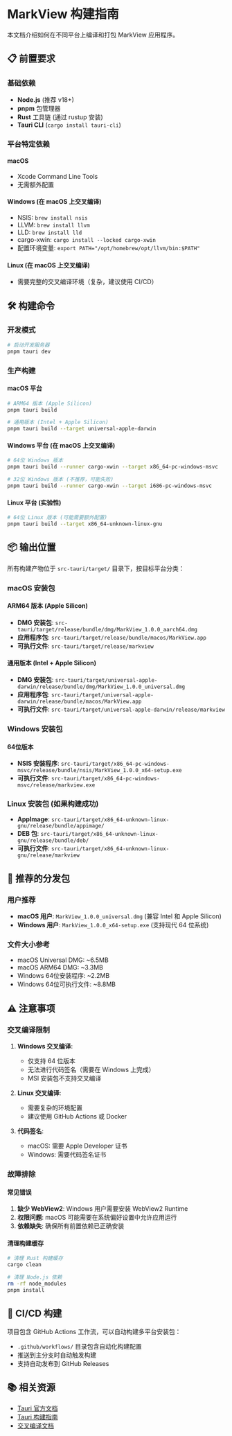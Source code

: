 # MarkView 构建指南

本文档介绍如何在不同平台上编译和打包 MarkView 应用程序。

## 📋 前置要求

### 基础依赖
- **Node.js** (推荐 v18+)
- **pnpm** 包管理器
- **Rust** 工具链 (通过 rustup 安装)
- **Tauri CLI** (`cargo install tauri-cli`)

### 平台特定依赖

#### macOS
- Xcode Command Line Tools
- 无需额外配置

#### Windows (在 macOS 上交叉编译)
- NSIS: `brew install nsis`
- LLVM: `brew install llvm`
- LLD: `brew install lld`
- cargo-xwin: `cargo install --locked cargo-xwin`
- 配置环境变量: `export PATH="/opt/homebrew/opt/llvm/bin:$PATH"`

#### Linux (在 macOS 上交叉编译)
- 需要完整的交叉编译环境（复杂，建议使用 CI/CD）

## 🛠️ 构建命令

### 开发模式
```bash
# 启动开发服务器
pnpm tauri dev
```

### 生产构建

#### macOS 平台
```bash
# ARM64 版本 (Apple Silicon)
pnpm tauri build

# 通用版本 (Intel + Apple Silicon)
pnpm tauri build --target universal-apple-darwin
```

#### Windows 平台 (在 macOS 上交叉编译)
```bash
# 64位 Windows 版本
pnpm tauri build --runner cargo-xwin --target x86_64-pc-windows-msvc

# 32位 Windows 版本 (不推荐，可能失败)
pnpm tauri build --runner cargo-xwin --target i686-pc-windows-msvc
```

#### Linux 平台 (实验性)
```bash
# 64位 Linux 版本 (可能需要额外配置)
pnpm tauri build --target x86_64-unknown-linux-gnu
```

## 📦 输出位置

所有构建产物位于 `src-tauri/target/` 目录下，按目标平台分类：

### macOS 安装包

#### ARM64 版本 (Apple Silicon)
- **DMG 安装包**: `src-tauri/target/release/bundle/dmg/MarkView_1.0.0_aarch64.dmg`
- **应用程序包**: `src-tauri/target/release/bundle/macos/MarkView.app`
- **可执行文件**: `src-tauri/target/release/markview`

#### 通用版本 (Intel + Apple Silicon)
- **DMG 安装包**: `src-tauri/target/universal-apple-darwin/release/bundle/dmg/MarkView_1.0.0_universal.dmg`
- **应用程序包**: `src-tauri/target/universal-apple-darwin/release/bundle/macos/MarkView.app`
- **可执行文件**: `src-tauri/target/universal-apple-darwin/release/markview`

### Windows 安装包

#### 64位版本
- **NSIS 安装程序**: `src-tauri/target/x86_64-pc-windows-msvc/release/bundle/nsis/MarkView_1.0.0_x64-setup.exe`
- **可执行文件**: `src-tauri/target/x86_64-pc-windows-msvc/release/markview.exe`

### Linux 安装包 (如果构建成功)
- **AppImage**: `src-tauri/target/x86_64-unknown-linux-gnu/release/bundle/appimage/`
- **DEB 包**: `src-tauri/target/x86_64-unknown-linux-gnu/release/bundle/deb/`
- **可执行文件**: `src-tauri/target/x86_64-unknown-linux-gnu/release/markview`

## 🎯 推荐的分发包

### 用户推荐
- **macOS 用户**: `MarkView_1.0.0_universal.dmg` (兼容 Intel 和 Apple Silicon)
- **Windows 用户**: `MarkView_1.0.0_x64-setup.exe` (支持现代 64 位系统)

### 文件大小参考
- macOS Universal DMG: ~6.5MB
- macOS ARM64 DMG: ~3.3MB
- Windows 64位安装程序: ~2.2MB
- Windows 64位可执行文件: ~8.8MB

## ⚠️ 注意事项

### 交叉编译限制
1. **Windows 交叉编译**:
   - 仅支持 64 位版本
   - 无法进行代码签名（需要在 Windows 上完成）
   - MSI 安装包不支持交叉编译

2. **Linux 交叉编译**:
   - 需要复杂的环境配置
   - 建议使用 GitHub Actions 或 Docker

3. **代码签名**:
   - macOS: 需要 Apple Developer 证书
   - Windows: 需要代码签名证书

### 故障排除

#### 常见错误
1. **缺少 WebView2**: Windows 用户需要安装 WebView2 Runtime
2. **权限问题**: macOS 可能需要在系统偏好设置中允许应用运行
3. **依赖缺失**: 确保所有前置依赖已正确安装

#### 清理构建缓存
```bash
# 清理 Rust 构建缓存
cargo clean

# 清理 Node.js 依赖
rm -rf node_modules
pnpm install
```

## 🚀 CI/CD 构建

项目包含 GitHub Actions 工作流，可以自动构建多平台安装包：
- `.github/workflows/` 目录包含自动化构建配置
- 推送到主分支时自动触发构建
- 支持自动发布到 GitHub Releases

## 📚 相关资源

- [Tauri 官方文档](https://tauri.app/)
- [Tauri 构建指南](https://tauri.app/v1/guides/building/)
- [交叉编译文档](https://tauri.app/v1/guides/building/cross-platform/)